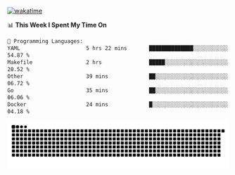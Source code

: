 [![wakatime](https://wakatime.com/badge/user/384f91c6-4eee-411f-8f3b-1b691f58a544.svg)](https://wakatime.com/@384f91c6-4eee-411f-8f3b-1b691f58a544)

<!--START_SECTION:waka-->
📊 **This Week I Spent My Time On** 

```text
💬 Programming Languages: 
YAML                     5 hrs 22 mins       ██████████████░░░░░░░░░░░   54.87 % 
Makefile                 2 hrs               █████░░░░░░░░░░░░░░░░░░░░   20.52 % 
Other                    39 mins             ██░░░░░░░░░░░░░░░░░░░░░░░   06.72 % 
Go                       35 mins             ██░░░░░░░░░░░░░░░░░░░░░░░   06.06 % 
Docker                   24 mins             █░░░░░░░░░░░░░░░░░░░░░░░░   04.18 % 
```


<!--END_SECTION:waka-->

<picture>
  <source media="(prefers-color-scheme: dark)" srcset="https://raw.githubusercontent.com/fuwx295/fuwx295/output/github-contribution-grid-snake-dark.svg">
  <source media="(prefers-color-scheme: light)" srcset="https://raw.githubusercontent.com/fuwx295/fuwx295/output/github-contribution-grid-snake.svg">
  <img alt="github contribution grid snake animation" src="https://raw.githubusercontent.com/fuwx295/fuwx295/output/github-contribution-grid-snake.svg">
</picture>
